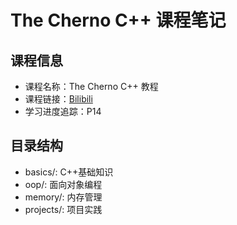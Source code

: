 # The Cherno C++ 课程笔记

## 课程信息
- 课程名称：The Cherno C++ 教程
- 课程链接：[Bilibili](https://www.bilibili.com/video/BV1VJ411M7WR)
- 学习进度追踪：P14

## 目录结构
- basics/: C++基础知识
- oop/: 面向对象编程
- memory/: 内存管理
- projects/: 项目实践


